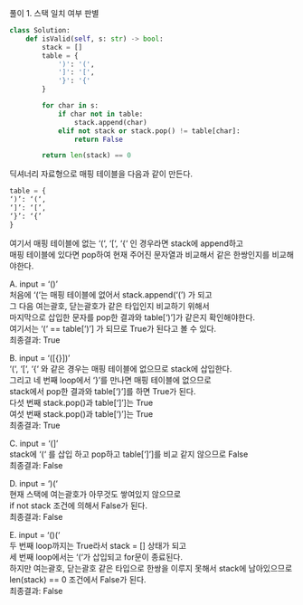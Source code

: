 풀이 1. 스택 일치 여부 판별

```py
class Solution:
    def isValid(self, s: str) -> bool:
        stack = []
        table = {
            ')': '(',
            ']': '[',
            '}': '{'
        }

        for char in s:
            if char not in table:
                stack.append(char)
            elif not stack or stack.pop() != table[char]:
                return False

        return len(stack) == 0
```

딕셔너리 자료형으로 매핑 테이블을 다음과 같이 만든다.

```py
table = {
‘)’: ‘(‘,
‘]’: ‘[’,
‘}’: ‘{’
}
```

여기서 매핑 테이블에 없는 ‘(‘, ‘[‘, ‘{‘ 인 경우라면 stack에 append하고 <br />
매핑 테이블에 있다면 pop하여 현재 주어진 문자열과 비교해서 같은 한쌍인지를 비교해야한다. <br />

A. input = ‘()’ <br />
처음에 ‘(‘는 매핑 테이블에 없어서 stack.append(‘(’) 가 되고 <br />
그 다음 여는괄호, 닫는괄호가 같은 타입인지 비교하기 위해서 <br />
마지막으로 삽입한 문자를 pop한 결과와 table[‘)’]가 같은지 확인해야한다. <br />
여기서는 ‘(‘ == table[‘)’] 가 되므로 True가 된다고 볼 수 있다. <br />
최종결과: True <br />

B. input = ‘([{}])’ <br />
‘(‘, ‘[‘, ‘{‘ 와 같은 경우는 매핑 테이블에 없으므로 stack에 삽입한다. <br />
그리고 네 번째 loop에서 ‘}’를 만나면 매핑 테이블에 없으므로 <br />
stack에서 pop한 결과와 table[‘}’]를 하면 True가 된다. <br />
다섯 번째 stack.pop()과 table[‘]’]는 True <br />
여섯 번째 stack.pop()과 table[‘)’]는 True <br />
최종결과: True <br />

C. input = ‘(]’ <br />
stack에 ‘(‘ 를 삽입 하고 pop하고 table[‘]’]를 비교 같지 않으므로 False <br />
최종결과: False <br />

D. input = ‘)(‘ <br />
현재 스택에 여는괄호가 아무것도 쌓여있지 않으므로 <br />
if not stack 조건에 의해서 False가 된다. <br />
최종결과: False <br />

E. input = ‘()(‘ <br />
두 번째 loop까지는 True라서 stack = [] 상태가 되고 <br />
세 번째 loop에서는 ‘(‘가 삽입되고 for문이 종료된다. <br />
하지만 여는괄호, 닫는괄호 같은 타입으로 한쌍을 이루지 못해서 stack에 남아있으므로 <br />
len(stack) == 0 조건에서 False가 된다. <br />
최종결과: False <br />
